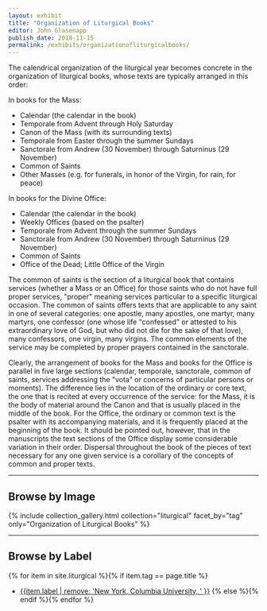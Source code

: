 ```yaml
---
layout: exhibit
title: "Organization of Liturgical Books"
editor: John Glasenapp
publish_date: 2018-11-15
permalink: /exhibits/organizationofliturgicalbooks/
---
```


The calendrical organization of the liturgical year becomes concrete in the organization of liturgical books, whose texts are typically arranged in this order:

In books for the Mass:

- Calendar (the calendar in the book)
- Temporale from Advent through Holy Saturday
- Canon of the Mass (with its surrounding texts)
- Temporale from Easter through the summer Sundays
- Sanctorale from Andrew (30 November) through Saturninus (29 November)
- Common of Saints
- Other Masses (e.g. for funerals, in honor of the Virgin, for rain, for peace)

In books for the Divine Office:

- Calendar (the calendar in the book)
- Weekly Offices (based on the psalter)
- Temporale from Advent through the summer Sundays
- Sanctorale from Andrew (30 November) through Saturninus (29 November)
- Common of Saints
- Office of the Dead; Little Office of the Virgin

The common of saints is the section of a liturgical book that contains services (whether a Mass or an Office) for those saints who do not have full proper services, "proper" meaning services particular to a specific liturgical occasion. The common of saints offers texts that are applicable to any saint in one of several categories: one apostle, many apostles, one martyr, many martyrs, one confessor (one whose life "confessed" or attested to his extraordinary love of God, but who did not die for the sake of that love), many confessors, one virgin, many virgins. The common elements of the service may be completed by proper prayers contained in the sanctorale.

Clearly, the arrangement of books for the Mass and books for the Office is parallel in five large sections (calendar, temporale, sanctorale, common of saints, services addressing the "vota" or concerns of particular persons or moments). The difference lies in the location of the ordinary or core text, the one that is recited at every occurrence of the service: for the Mass, it is the body of material around the Canon and that is usually placed in the middle of the book. For the Office, the ordinary or common text is the psalter with its accompanying materials, and it is frequently placed at the beginning of the book. It should be pointed out, however, that in the manuscripts the text sections of the Office display some considerable variation in their order. Dispersal throughout the book of the pieces of text necessary for any one given service is a corollary of the concepts of common and proper texts.

---

## Browse by Image

{% include collection_gallery.html collection="liturgical" facet_by="tag" only="Organization of Liturgical Books" %}

---

## Browse by Label

{% for item in site.liturgical %}{% if item.tag == page.title %}
- [{{item.label | remove: 'New York, Columbia University, ' }}]({{site.baseurl}}{{item.permalink}})
{% else %}{% endif %}{% endfor %}

<!-- ---

UTS MS 019. ff. 14v-15: A collectar from 15th-century Germany with the beginning, on the recto, of a new text section at Advent, "In adventu domini Dominica prima, ad primas vesperas".

Smith Western MS 24, ff. 7v-8r: A breviary copied during the middle years of the 15th century in France, showing on the verso the end of the sanctorale with a rubric for a prayer of Saturnini martiris (29 November), and on the facing recto, the decorated opening of the following text section, "Incipit commune sanctorum, primo de communi unius apostoli...," assigning the rank of "duplex" to the feasts of apostles.
 -->